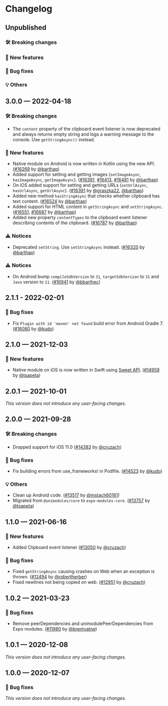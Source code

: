 # Changelog

## Unpublished

### 🛠 Breaking changes

### 🎉 New features

### 🐛 Bug fixes

### 💡 Others

## 3.0.0 — 2022-04-18

### 🛠 Breaking changes

- The `content` property of the clipboard event listener is now deprecated and always returns empty string and logs a warning message to the console. Use `getStringAsync()` instead.

### 🎉 New features

- Native module on Android is now written in Kotlin using the new API. ([#16269](https://github.com/expo/expo/pull/16269) by [@barthap](https://github.com/barthap))
- Added support for setting and getting images (`setImageAsync`, `hasImageAsync`, `getImageAsync`). ([#16391](https://github.com/expo/expo/pull/16391), [#16413](https://github.com/expo/expo/pull/16413), [#16481](https://github.com/expo/expo/pull/16481) by [@barthap](https://github.com/barthap))
- On iOS added support for setting and getting URLs (`setUrlAsync`, `hasUrlAsync`, `getUrlAsync`). ([#16391](https://github.com/expo/expo/pull/16391) by [@graszka22](https://github.com/graszka22), [@barthap](https://github.com/barthap))
- Added new method `hasStringAsync` that checks whether clipboard has text content. ([#16524](https://github.com/expo/expo/pull/16524) by [@barthap](https://github.com/barthap))
- Added support for HTML content in `getStringAsync` and `setStringAsync`. ([#16551](https://github.com/expo/expo/pull/16551), [#16687](https://github.com/expo/expo/pull/16687) by [@barthap](https://github.com/barthap))
- Added new property `contentTypes` to the clipboard event listener describing contents of the clipboard. ([#16787](https://github.com/expo/expo/pull/16787) by [@barthap](https://github.com/barthap))

### ⚠ Notices

- Deprecated `setString`. Use `setStringAsync` instead. ([#16320](https://github.com/expo/expo/pull/16320) by [@barthap](https://github.com/barthap))

### ⚠️ Notices

- On Android bump `compileSdkVersion` to `31`, `targetSdkVersion` to `31` and `Java` version to `11`. ([#16941](https://github.com/expo/expo/pull/16941) by [@bbarthec](https://github.com/bbarthec))

## 2.1.1 - 2022-02-01

### 🐛 Bug fixes

- Fix `Plugin with id 'maven' not found` build error from Android Gradle 7. ([#16080](https://github.com/expo/expo/pull/16080) by [@kudo](https://github.com/kudo))

## 2.1.0 — 2021-12-03

### 🎉 New features

- Native module on iOS is now written in Swift using [Sweet API](https://blog.expo.dev/a-peek-into-the-upcoming-sweet-expo-module-api-6de6b9aca492). ([#14959](https://github.com/expo/expo/pull/14959) by [@tsapeta](https://github.com/tsapeta))

## 2.0.1 — 2021-10-01

_This version does not introduce any user-facing changes._

## 2.0.0 — 2021-09-28

### 🛠 Breaking changes

- Dropped support for iOS 11.0 ([#14383](https://github.com/expo/expo/pull/14383) by [@cruzach](https://github.com/cruzach))

### 🐛 Bug fixes

- Fix building errors from use_frameworks! in Podfile. ([#14523](https://github.com/expo/expo/pull/14523) by [@kudo](https://github.com/kudo))

### 💡 Others

- Clean up Android code. ([#13517](https://github.com/expo/expo/pull/13517) by [@mstach60161](https://github.com/mstach60161))
- Migrated from `@unimodules/core` to `expo-modules-core`. ([#13757](https://github.com/expo/expo/pull/13757) by [@tsapeta](https://github.com/tsapeta))

## 1.1.0 — 2021-06-16

### 🎉 New features

- Added Clipboard event listener ([#13050](https://github.com/expo/expo/pull/13050) by [@cruzach](https://github.com/cruzach))

### 🐛 Bug fixes

- Fixed `getStringAsync` causing crashes on Web when an exception is thrown. ([#12494](https://github.com/expo/expo/pull/12494) by [@robertherber](https://github.com/robertherber))
- Fixed newlines not being copied on web. ([#12951](https://github.com/expo/expo/pull/12951) by [@cruzach](https://github.com/cruzach))

## 1.0.2 — 2021-03-23

### 🐛 Bug fixes

- Remove peerDependencies and unimodulePeerDependencies from Expo modules. ([#11980](https://github.com/expo/expo/pull/11980) by [@brentvatne](https://github.com/brentvatne))

## 1.0.1 — 2020-12-08

_This version does not introduce any user-facing changes._

## 1.0.0 — 2020-12-07

### 🐛 Bug fixes

_This version does not introduce any user-facing changes._
